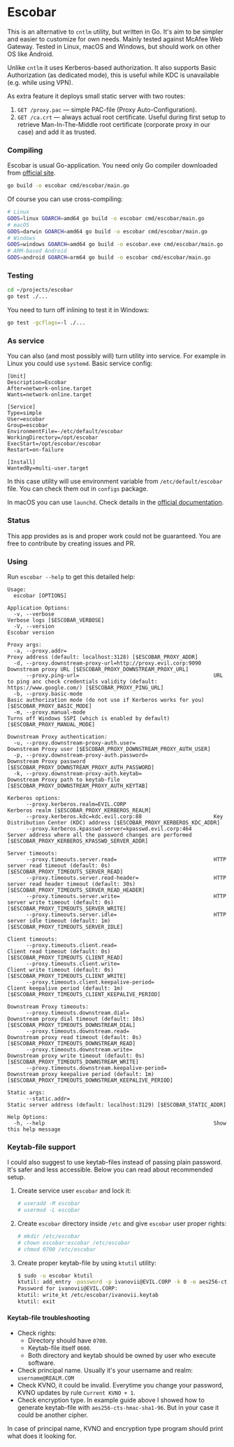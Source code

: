 # Escobar
This is an alternative to `cntlm` utility, but written in Go. It's aim to be simpler and easier to customize
for own needs. Mainly tested against McAfee Web Gateway. Tested in Linux, macOS and Windows, but should work on other
OS like Android.

Unlike `cntlm` it uses Kerberos-based authorization. It also supports Basic Authorization (as dedicated mode),
this is useful while KDC is unavailable (e.g. while using VPN).

As extra feature it deploys small static server with two routes:
1. `GET /proxy.pac` — simple PAC-file (Proxy Auto-Configuration).
2. `GET /ca.crt` — always actual root certificate. Useful during first setup to retrieve Man-In-The-Middle root
certificate (corporate proxy in our case) and add it as trusted.

### Compiling
Escobar is usual Go-application. You need only Go compiler downloaded from [official site](https://golang.org/).
```bash
go build -o escobar cmd/escobar/main.go
```

Of course you can use cross-compiling:
```bash
# Linux
GOOS=linux GOARCH=amd64 go build -o escobar cmd/escobar/main.go
# macOS
GOOS=darwin GOARCH=amd64 go build -o escobar cmd/escobar/main.go
# Windows
GOOS=windows GOARCH=amd64 go build -o escobar.exe cmd/escobar/main.go
# ARM-based Android
GOOS=android GOARCH=arm64 go build -o escobar cmd/escobar/main.go
```

### Testing
```bash
cd ~/projects/escobar
go test ./...
```
You need to turn off inlining to test it in Windows:
```bash
go test -gcflags=-l ./...
```

### As service
You can also (and most possibly will) turn utility into service. For example in Linux you could use `systemd`.
Basic service config:
```
[Unit]
Description=Escobar
After=network-online.target
Wants=network-online.target

[Service]
Type=simple
User=escobar
Group=escobar
EnvironmentFile=-/etc/default/escobar
WorkingDirectory=/opt/escobar
ExecStart=/opt/escobar/escobar
Restart=on-failure

[Install]
WantedBy=multi-user.target
```

In this case utility will use environment variable from `/etc/default/escobar` file.
You can check them out in `configs` package.

In macOS you can use `launchd`. Check details in the 
[official documentation](https://developer.apple.com/library/archive/documentation/MacOSX/Conceptual/BPSystemStartup/Chapters/CreatingLaunchdJobs.html).

### Status
This app provides as is and proper work could not be guaranteed.
You are free to contribute by creating issues and PR.

### Using
Run `escobar --help` to get this detailed help:
```
Usage:
  escobar [OPTIONS]

Application Options:
  -v, --verbose                                                   Verbose logs [$ESCOBAR_VERBOSE]
  -V, --version                                                   Escobar version

Proxy args:
  -a, --proxy.addr=                                               Proxy address (default: localhost:3128) [$ESCOBAR_PROXY_ADDR]
  -d, --proxy.downstream-proxy-url=http://proxy.evil.corp:9090    Downstream proxy URL [$ESCOBAR_PROXY_DOWNSTREAM_PROXY_URL]
      --proxy.ping-url=                                           URL to ping anc check credentials validity (default: https://www.google.com/) [$ESCOBAR_PROXY_PING_URL]
  -b, --proxy.basic-mode                                          Basic authorization mode (do not use if Kerberos works for you) [$ESCOBAR_PROXY_BASIC_MODE]
  -m, --proxy.manual-mode                                         Turns off Windows SSPI (which is enabled by default) [$ESCOBAR_PROXY_MANUAL_MODE]

Downstream Proxy authentication:
  -u, --proxy.downstream-proxy-auth.user=                         Downstream Proxy user [$ESCOBAR_PROXY_DOWNSTREAM_PROXY_AUTH_USER]
  -p, --proxy.downstream-proxy-auth.password=                     Downstream Proxy password [$ESCOBAR_PROXY_DOWNSTREAM_PROXY_AUTH_PASSWORD]
  -k, --proxy.downstream-proxy-auth.keytab=                       Downstream Proxy path to keytab-file [$ESCOBAR_PROXY_DOWNSTREAM_PROXY_AUTH_KEYTAB]

Kerberos options:
      --proxy.kerberos.realm=EVIL.CORP                            Kerberos realm [$ESCOBAR_PROXY_KERBEROS_REALM]
      --proxy.kerberos.kdc=kdc.evil.corp:88                       Key Distribution Center (KDC) address [$ESCOBAR_PROXY_KERBEROS_KDC_ADDR]
      --proxy.kerberos.kpasswd-server=kpasswd.evil.corp:464       Server address where all the password changes are performed [$ESCOBAR_PROXY_KERBEROS_KPASSWD_SERVER_ADDR]

Server timeouts:
      --proxy.timeouts.server.read=                               HTTP server read timeout (default: 0s) [$ESCOBAR_PROXY_TIMEOUTS_SERVER_READ]
      --proxy.timeouts.server.read-header=                        HTTP server read header timeout (default: 30s) [$ESCOBAR_PROXY_TIMEOUTS_SERVER_READ_HEADER]
      --proxy.timeouts.server.write=                              HTTP server write timeout (default: 0s) [$ESCOBAR_PROXY_TIMEOUTS_SERVER_WRITE]
      --proxy.timeouts.server.idle=                               HTTP server idle timeout (default: 1m) [$ESCOBAR_PROXY_TIMEOUTS_SERVER_IDLE]

Client timeouts:
      --proxy.timeouts.client.read=                               Client read timeout (default: 0s) [$ESCOBAR_PROXY_TIMEOUTS_CLIENT_READ]
      --proxy.timeouts.client.write=                              Client write timeout (default: 0s) [$ESCOBAR_PROXY_TIMEOUTS_CLIENT_WRITE]
      --proxy.timeouts.client.keepalive-period=                   Client keepalive period (default: 1m) [$ESCOBAR_PROXY_TIMEOUTS_CLIENT_KEEPALIVE_PERIOD]

Downstream Proxy timeouts:
      --proxy.timeouts.downstream.dial=                           Downstream proxy dial timeout (default: 10s) [$ESCOBAR_PROXY_TIMEOUTS_DOWNSTREAM_DIAL]
      --proxy.timeouts.downstream.read=                           Downstream proxy read timeout (default: 0s) [$ESCOBAR_PROXY_TIMEOUTS_DOWNSTREAM_READ]
      --proxy.timeouts.downstream.write=                          Downstream proxy write timeout (default: 0s) [$ESCOBAR_PROXY_TIMEOUTS_DOWNSTREAM_WRITE]
      --proxy.timeouts.downstream.keepalive-period=               Downstream proxy keepalive period (default: 1m) [$ESCOBAR_PROXY_TIMEOUTS_DOWNSTREAM_KEEPALIVE_PERIOD]

Static args:
      --static.addr=                                              Static server address (default: localhost:3129) [$ESCOBAR_STATIC_ADDR]

Help Options:
  -h, --help                                                      Show this help message
```

### Keytab-file support
I could also suggest to use keytab-files instead of passing plain password. It's safer and less accessible.
Below you can read about recommended setup.

1. Create service user `escobar` and lock it:

    ```bash
    # useradd -M escobar
    # usermod -L escobar
    ```
2. Create `escobar` directory inside `/etc` and give `escobar` user proper rights:

    ```bash
    # mkdir /etc/escobar
    # chown escobar:escobar /etc/escobar
    # chmod 0700 /etc/escobar
    ```
3. Create proper keytab-file by using `ktutil` utility:

    ```bash
    $ sudo -u escobar ktutil
    ktutil: add_entry -password -p ivanovii@EVIL.CORP -k 0 -e aes256-cts-hmac-sha1-96
    Password for ivanovii@EVIL.CORP:
    ktutil: write_kt /etc/escobar/ivanovii.keytab
    ktutil: exit
    ```

#### Keytab-file troubleshooting
* Check rights:
    * Directory should have `0700`.
    * Keytab-file itself `0600`.
    * Both directory and keytab should be owned by user who execute software.
* Check principal name. Usually it's your username and realm: `username@REALM.COM`
* Check KVNO, it could be invalid. Everytime you change your password, KVNO updates by rule `Current KVNO + 1`.
* Check encryption type. In example guide above I showed how to generate keytab-file with `aes256-cts-hmac-sha1-96`.
But in your case it could be another cipher.

In case of principal name, KVNO and encryption type program should print what does it looking for.

